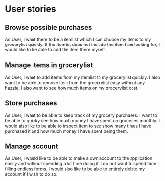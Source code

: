 # User stories

## Browse possible purchases
 As User, I want there to be a itemlist which I can choose my items to my grocerylist quickly. If the itemlist does not include the item I am looking for, I would like to be able to add the item there myself.



## Manage items in grocerylist
As User, I want to add items from my itemlist to my grocerylist quickly. I also want to be able to remove item from the grocerylist easy without any hazzle. I also want to see how much items on my grocerylist cost.


## Store purchases 
As User, I want to be able to keep track of my grocery purchases. I want to be able to quicky see how much money I have spent on groceries monthly. I would also like to be able to inspect item to see show many times I have purchased it and how much money I have spent being them.

## Manage account
As User, I would like to be able to make a own account to the application easily and without spending a lot time doing it. I do not want to spend time filling endless forms. I would also like to be able to entirely delete my account if I wish to do so.